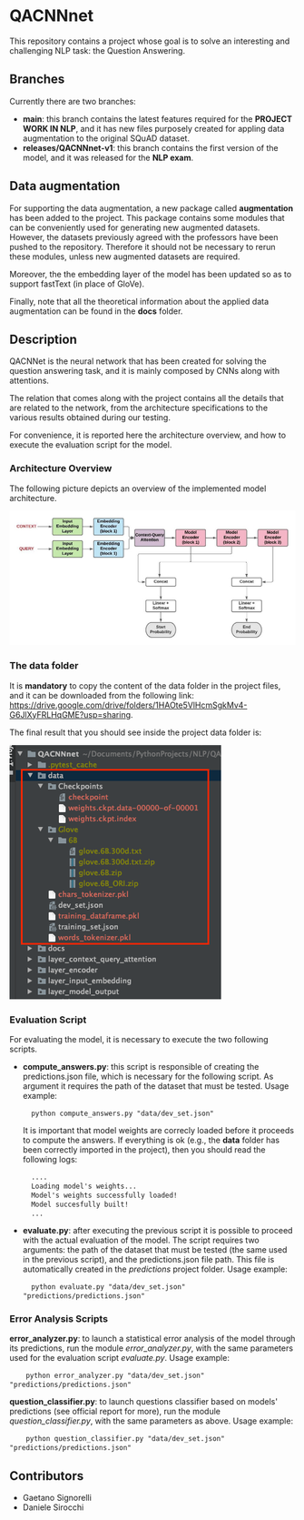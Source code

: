# QACNNnet
This repository contains a project whose goal is to solve an interesting and challenging NLP task: the Question Answering.

## Branches
Currently there are two branches:
* **main**: this branch contains the latest features required for the **PROJECT WORK IN NLP**, and it has new files purposely created for appling data augmentation to the original SQuAD dataset.
* **releases/QACNNnet-v1**: this branch contains the first version of the model, and it was released for the **NLP exam**.

## Data augmentation
For supporting the data augmentation, a new package called **augmentation** has been added to the project. This package contains some modules that can be conveniently used for generating new augmented datasets. 
However, the datasets previously agreed with the professors have been pushed to the repository. Therefore it should not be necessary to rerun these modules, unless new augmented datasets are required.

Moreover, the the embedding layer of the model has been updated so as to support fastText (in place of GloVe). 

Finally, note that all the theoretical information about the applied data augmentation can be found in the **docs** folder.

## Description
QACNNet is the neural network that has been created for solving the question answering task, and it is mainly composed by CNNs along with attentions.

The relation that comes along with the project contains all the details that are related to the network, from the architecture specifications to the various results obtained during our testing.

For convenience, it is reported here the architecture overview, and how to execute the evaluation script for the model.

### Architecture Overview
The following picture depicts an overview of the implemented model architecture.

![Alt text](docs/QACNNet_Architecture.jpg?raw=true "QACNNet")

### The data folder
It is **mandatory** to copy the content of the data folder in the project files, and it can be downloaded from the following link: https://drive.google.com/drive/folders/1HAOte5VlHcmSgkMv4-G6JlXyFRLHqGME?usp=sharing.

The final result that you should see inside the project data folder is:

![Alt text](docs/data_folder.png?raw=true "data folder")

### Evaluation Script
For evaluating the model, it is necessary to execute the two following scripts.

* **compute_answers.py**: this script is responsible of creating the predictions.json file, which is necessary for the following script. As argument it requires the path of the dataset that must be tested. Usage example:

        python compute_answers.py "data/dev_set.json"
        
    It is important that model weights are correcly loaded before it proceeds to compute the answers. If everything is ok (e.g., the **data** folder has been correctly imported in the project), then you should read the following logs:
    
        ....
        Loading model's weights...
        Model's weights successfully loaded!
        Model succesfully built!  
        ...
* **evaluate.py**: after executing the previous script it is possible to proceed with the actual evaluation of the model. The script requires two arguments: the path of the dataset that must be tested (the same used in the previous script), and the predictions.json file path. This file is automatically created in the *predictions* project folder. Usage example:

        python evaluate.py "data/dev_set.json" "predictions/predictions.json"
        
### Error Analysis Scripts
**error_analyzer.py**: to launch a statistical error analysis of the model through its predictions, run the module *error_analyzer.py*, with the same parameters used for the evaluation script *evaluate.py*. Usage example:

        python error_analyzer.py "data/dev_set.json" "predictions/predictions.json"
        
**question_classifier.py**: to launch questions classifier based on models' predictions (see official report for more), run the module *question_classifier.py*, with the same parameters as above. Usage example:

        python question_classifier.py "data/dev_set.json" "predictions/predictions.json"

## Contributors
* Gaetano Signorelli
* Daniele Sirocchi
     
 


